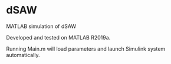 # dSAW
MATLAB simulation of dSAW

Developed and tested on MATLAB R2019a.

Running Main.m will load parameters and launch Simulink system automatically.
